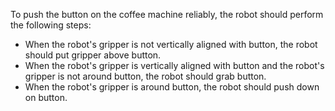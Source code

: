 To push the button on the coffee machine reliably, the robot should perform the following steps:
- When the robot's gripper is not vertically aligned with button, the robot should put gripper above button.
- When the robot's gripper is vertically aligned with button and the robot's gripper is not around button, the robot should grab button.
- When the robot's gripper is around button, the robot should push down on button.